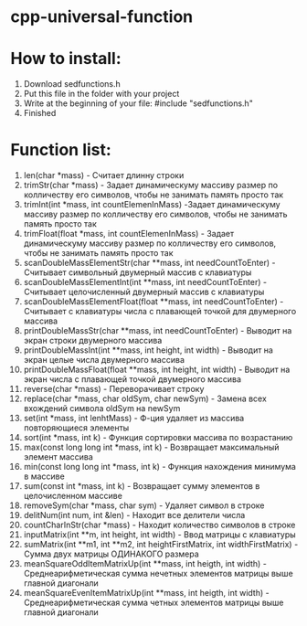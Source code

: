 # cpp-universal-function

# How to install:
1. Download sedfunctions.h
2. Put this file in the folder with your project
3. Write at the beginning of your file: #include "sedfunctions.h"
4. Finished

# Function list:
1. len(char *mass) - Считает длинну строки
2. trimStr(char *mass) - Задает динамическуму массиву размер по колличеству его символов, чтобы не занимать память просто так
3. trimInt(int *mass, int countElemenInMass) -Задает динамическуму массиву размер по колличеству его символов, чтобы не занимать память просто так
4. trimFloat(float *mass, int countElemenInMass) - Задает динамическуму массиву размер по колличеству его символов, чтобы не занимать память просто так
5. scanDoubleMassElementStr(char **mass, int needCountToEnter) - Считывает символьный двумерный массив с клавиатуры
6. scanDoubleMassElementInt(int **mass, int needCountToEnter) - Считывает целочисленный двумерный массив с клавиатуры
7. scanDoubleMassElementFloat(float **mass, int needCountToEnter) - Считывает с клавиатуры числа с плавающей точкой для двумерного массива
8. printDoubleMassStr(char **mass, int needCountToEnter) - Выводит на экран строки двумерного массива
9. printDoubleMassInt(int **mass, int height, int width) - Выводит на экран целые числа двумерного массива
10. printDoubleMassFloat(float **mass, int height, int width) - Выводит на экран числа с плавающей точкой двумерного массива
11. reverse(char *mass) - Переворачивает строку
12. replace(char *mass, char oldSym, char newSym) - Замена всех вхождений символа oldSym на newSym
13. set(int *mass, int lenhtMass) - Ф-ция удаляет из массива повторяющиеся элементы
14. sort(int *mass, int k) - Функция сортировки массива по возрастанию
15. max(const long long int *mass, int k) - Возвращает максимальный элемент массива
16. min(const long long int *mass, int k) - Функция нахождения минимума в массиве
17. sum(const int *mass, int k) - Возвращает сумму элементов в целочисленном массиве
18. removeSym(char *mass, char sym) - Удаляет символ в строке
19. delitNum(int num, int &len) - Находит все делители числа
20. countCharInStr(char *mass) - Находит количество символов в строке
21. inputMatrix(int **m, int height, int width) - Ввод матрицы с клавиатуры
22. sumMatrix(int **m1, int **m2, int heightFirstMatrix, int widthFirstMatrix) - Сумма двух матрицы ОДИНАКОГО размера
23. meanSquareOddItemMatrixUp(int **mass, int heigth, int width) - Среднеарифметическая сумма нечетных элементов матрицы выше главной диагонали
24. meanSquareEvenItemMatrixUp(int **mass, int heigth, int width) - Среднеарифметическая сумма четных элементов матрицы выше главной диагонали
